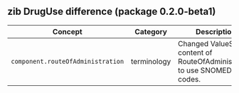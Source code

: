 ## zib DrugUse difference (package 0.2.0-beta1)

| Concept         | Category          | Description                             | 
|-----------------|-------------------|-----------------------------------------|
|`component.routeOfAdministration` | terminology | Changed ValueSet content of RouteOfAdministration to use SNOMED codes. |
